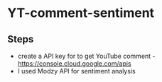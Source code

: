 # YT-comment-sentiment

## Steps
- create a API key for to get YouTube comment -https://console.cloud.google.com/apis
- I used Modzy API for sentiment analysis
